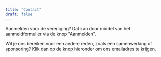 ```yaml
---
title: "Contact"
draft: false
---
```


Aanmelden voor de vereniging? Dat kan door middel van het aanmeldformulier via de knop "Aanmelden".

Wil je ons bereiken voor een andere reden, zoals een samenwerking of sponsoring? Klik dan op de knop hieronder om ons emailadres te krijgen.

